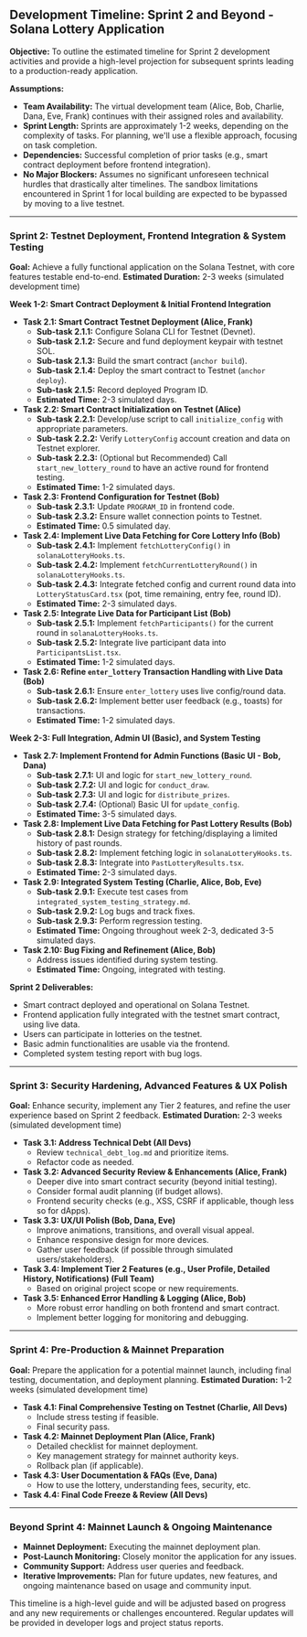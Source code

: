 ## Development Timeline: Sprint 2 and Beyond - Solana Lottery Application

**Objective:** To outline the estimated timeline for Sprint 2 development activities and provide a high-level projection for subsequent sprints leading to a production-ready application.

**Assumptions:**

*   **Team Availability:** The virtual development team (Alice, Bob, Charlie, Dana, Eve, Frank) continues with their assigned roles and availability.
*   **Sprint Length:** Sprints are approximately 1-2 weeks, depending on the complexity of tasks. For planning, we'll use a flexible approach, focusing on task completion.
*   **Dependencies:** Successful completion of prior tasks (e.g., smart contract deployment before frontend integration).
*   **No Major Blockers:** Assumes no significant unforeseen technical hurdles that drastically alter timelines. The sandbox limitations encountered in Sprint 1 for local building are expected to be bypassed by moving to a live testnet.

--- 

### Sprint 2: Testnet Deployment, Frontend Integration & System Testing

**Goal:** Achieve a fully functional application on the Solana Testnet, with core features testable end-to-end.
**Estimated Duration:** 2-3 weeks (simulated development time)

**Week 1-2: Smart Contract Deployment & Initial Frontend Integration**

*   **Task 2.1: Smart Contract Testnet Deployment (Alice, Frank)**
    *   **Sub-task 2.1.1:** Configure Solana CLI for Testnet (Devnet).
    *   **Sub-task 2.1.2:** Secure and fund deployment keypair with testnet SOL.
    *   **Sub-task 2.1.3:** Build the smart contract (`anchor build`).
    *   **Sub-task 2.1.4:** Deploy the smart contract to Testnet (`anchor deploy`).
    *   **Sub-task 2.1.5:** Record deployed Program ID.
    *   **Estimated Time:** 2-3 simulated days.
*   **Task 2.2: Smart Contract Initialization on Testnet (Alice)**
    *   **Sub-task 2.2.1:** Develop/use script to call `initialize_config` with appropriate parameters.
    *   **Sub-task 2.2.2:** Verify `LotteryConfig` account creation and data on Testnet explorer.
    *   **Sub-task 2.2.3:** (Optional but Recommended) Call `start_new_lottery_round` to have an active round for frontend testing.
    *   **Estimated Time:** 1-2 simulated days.
*   **Task 2.3: Frontend Configuration for Testnet (Bob)**
    *   **Sub-task 2.3.1:** Update `PROGRAM_ID` in frontend code.
    *   **Sub-task 2.3.2:** Ensure wallet connection points to Testnet.
    *   **Estimated Time:** 0.5 simulated day.
*   **Task 2.4: Implement Live Data Fetching for Core Lottery Info (Bob)**
    *   **Sub-task 2.4.1:** Implement `fetchLotteryConfig()` in `solanaLotteryHooks.ts`.
    *   **Sub-task 2.4.2:** Implement `fetchCurrentLotteryRound()` in `solanaLotteryHooks.ts`.
    *   **Sub-task 2.4.3:** Integrate fetched config and current round data into `LotteryStatusCard.tsx` (pot, time remaining, entry fee, round ID).
    *   **Estimated Time:** 2-3 simulated days.
*   **Task 2.5: Integrate Live Data for Participant List (Bob)**
    *   **Sub-task 2.5.1:** Implement `fetchParticipants()` for the current round in `solanaLotteryHooks.ts`.
    *   **Sub-task 2.5.2:** Integrate live participant data into `ParticipantsList.tsx`.
    *   **Estimated Time:** 1-2 simulated days.
*   **Task 2.6: Refine `enter_lottery` Transaction Handling with Live Data (Bob)**
    *   **Sub-task 2.6.1:** Ensure `enter_lottery` uses live config/round data.
    *   **Sub-task 2.6.2:** Implement better user feedback (e.g., toasts) for transactions.
    *   **Estimated Time:** 1-2 simulated days.

**Week 2-3: Full Integration, Admin UI (Basic), and System Testing**

*   **Task 2.7: Implement Frontend for Admin Functions (Basic UI - Bob, Dana)**
    *   **Sub-task 2.7.1:** UI and logic for `start_new_lottery_round`.
    *   **Sub-task 2.7.2:** UI and logic for `conduct_draw`.
    *   **Sub-task 2.7.3:** UI and logic for `distribute_prizes`.
    *   **Sub-task 2.7.4:** (Optional) Basic UI for `update_config`.
    *   **Estimated Time:** 3-5 simulated days.
*   **Task 2.8: Implement Live Data Fetching for Past Lottery Results (Bob)**
    *   **Sub-task 2.8.1:** Design strategy for fetching/displaying a limited history of past rounds.
    *   **Sub-task 2.8.2:** Implement fetching logic in `solanaLotteryHooks.ts`.
    *   **Sub-task 2.8.3:** Integrate into `PastLotteryResults.tsx`.
    *   **Estimated Time:** 2-3 simulated days.
*   **Task 2.9: Integrated System Testing (Charlie, Alice, Bob, Eve)**
    *   **Sub-task 2.9.1:** Execute test cases from `integrated_system_testing_strategy.md`.
    *   **Sub-task 2.9.2:** Log bugs and track fixes.
    *   **Sub-task 2.9.3:** Perform regression testing.
    *   **Estimated Time:** Ongoing throughout week 2-3, dedicated 3-5 simulated days.
*   **Task 2.10: Bug Fixing and Refinement (Alice, Bob)**
    *   Address issues identified during system testing.
    *   **Estimated Time:** Ongoing, integrated with testing.

**Sprint 2 Deliverables:**
*   Smart contract deployed and operational on Solana Testnet.
*   Frontend application fully integrated with the testnet smart contract, using live data.
*   Users can participate in lotteries on the testnet.
*   Basic admin functionalities are usable via the frontend.
*   Completed system testing report with bug logs.

--- 

### Sprint 3: Security Hardening, Advanced Features & UX Polish

**Goal:** Enhance security, implement any Tier 2 features, and refine the user experience based on Sprint 2 feedback.
**Estimated Duration:** 2-3 weeks (simulated development time)

*   **Task 3.1: Address Technical Debt (All Devs)**
    *   Review `technical_debt_log.md` and prioritize items.
    *   Refactor code as needed.
*   **Task 3.2: Advanced Security Review & Enhancements (Alice, Frank)**
    *   Deeper dive into smart contract security (beyond initial testing).
    *   Consider formal audit planning (if budget allows).
    *   Frontend security checks (e.g., XSS, CSRF if applicable, though less so for dApps).
*   **Task 3.3: UX/UI Polish (Bob, Dana, Eve)**
    *   Improve animations, transitions, and overall visual appeal.
    *   Enhance responsive design for more devices.
    *   Gather user feedback (if possible through simulated users/stakeholders).
*   **Task 3.4: Implement Tier 2 Features (e.g., User Profile, Detailed History, Notifications) (Full Team)**
    *   Based on original project scope or new requirements.
*   **Task 3.5: Enhanced Error Handling & Logging (Alice, Bob)**
    *   More robust error handling on both frontend and smart contract.
    *   Implement better logging for monitoring and debugging.

--- 

### Sprint 4: Pre-Production & Mainnet Preparation

**Goal:** Prepare the application for a potential mainnet launch, including final testing, documentation, and deployment planning.
**Estimated Duration:** 1-2 weeks (simulated development time)

*   **Task 4.1: Final Comprehensive Testing on Testnet (Charlie, All Devs)**
    *   Include stress testing if feasible.
    *   Final security pass.
*   **Task 4.2: Mainnet Deployment Plan (Alice, Frank)**
    *   Detailed checklist for mainnet deployment.
    *   Key management strategy for mainnet authority keys.
    *   Rollback plan (if applicable).
*   **Task 4.3: User Documentation & FAQs (Eve, Dana)**
    *   How to use the lottery, understanding fees, security, etc.
*   **Task 4.4: Final Code Freeze & Review (All Devs)**

--- 

### Beyond Sprint 4: Mainnet Launch & Ongoing Maintenance

*   **Mainnet Deployment:** Executing the mainnet deployment plan.
*   **Post-Launch Monitoring:** Closely monitor the application for any issues.
*   **Community Support:** Address user queries and feedback.
*   **Iterative Improvements:** Plan for future updates, new features, and ongoing maintenance based on usage and community input.

This timeline is a high-level guide and will be adjusted based on progress and any new requirements or challenges encountered. Regular updates will be provided in developer logs and project status reports.

